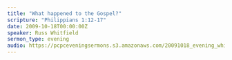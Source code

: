 ```yaml
---
title: "What happened to the Gospel?"
scripture: "Philippians 1:12-17"
date: 2009-10-18T00:00:00Z
speaker: Russ Whitfield
sermon_type: evening
audio: https://pcpceveningsermons.s3.amazonaws.com/20091018_evening_whitfield.mp3 
---
```



